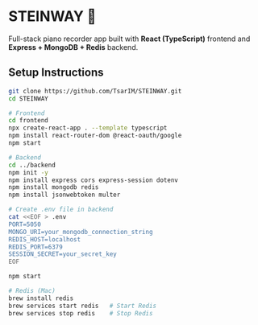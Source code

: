 # STEINWAY 🎹
Full-stack piano recorder app built with **React (TypeScript)** frontend and **Express + MongoDB + Redis** backend.

## Setup Instructions
```bash
git clone https://github.com/TsarIM/STEINWAY.git
cd STEINWAY

# Frontend
cd frontend
npx create-react-app . --template typescript
npm install react-router-dom @react-oauth/google
npm start

# Backend
cd ../backend
npm init -y
npm install express cors express-session dotenv
npm install mongodb redis
npm install jsonwebtoken multer

# Create .env file in backend
cat <<EOF > .env
PORT=5050
MONGO_URI=your_mongodb_connection_string
REDIS_HOST=localhost
REDIS_PORT=6379
SESSION_SECRET=your_secret_key
EOF

npm start

# Redis (Mac)
brew install redis
brew services start redis   # Start Redis
brew services stop redis    # Stop Redis
